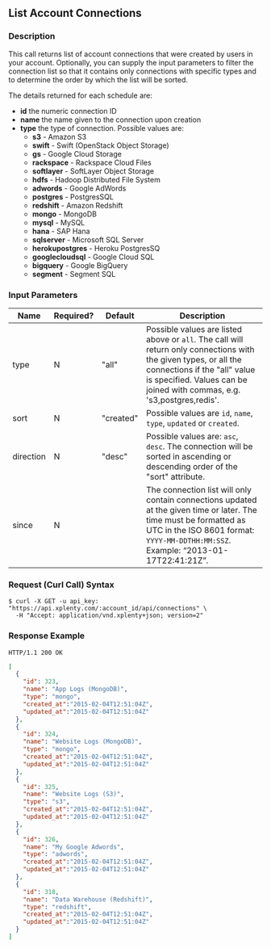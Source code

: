 ## List Account Connections

### Description
This call returns list of account connections that were created by users in your account. Optionally, you can supply the input parameters to filter the connection list so that it contains only connections with
specific types and to determine the order by which the list will be sorted.

The details returned for each schedule are:

* **id** the numeric connection ID
* **name** the name given to the connection upon creation
* **type** the type of connection. Possible values are:
    * **s3** - Amazon S3
    * **swift** - Swift (OpenStack Object Storage)
    * **gs** - Google Cloud Storage
    * **rackspace** - Rackspace Cloud Files
    * **softlayer** - SoftLayer Object Storage
    * **hdfs** - Hadoop Distributed File System
    * **adwords** - Google AdWords
    * **postgres** - PostgresSQL
    * **redshift** - Amazon Redshift
    * **mongo** - MongoDB
    * **mysql** - MySQL
    * **hana** - SAP Hana
    * **sqlserver** - Microsoft SQL Server
    * **herokupostgres** - Heroku PostgresSQ
    * **googlecloudsql** - Google Cloud SQL
    * **bigquery** - Google BigQuery
    * **segment** - Segment SQL


### Input Parameters

|Name|Required?|Default|Description|
|----|---------|-------|-----------|
type|N|"all" |Possible values are listed above or ```all```. The call will return only connections with the given types, or all the connections if the "all" value is specified. Values can be joined with commas, e.g. 's3,postgres,redis'.
sort|N|"created"|Possible values are ```id```, ```name```, ```type```, ```updated``` or ```created```.
direction|N|"desc"|Possible values are: ```asc```, ```desc```. The connection will be sorted in ascending or descending order of the "sort" attribute.
since|N| |The connection list will only contain connections updated at the given time or later. The time must be formatted as UTC in the ISO 8601 format: ```YYYY-MM-DDTHH:MM:SSZ```. Example: “2013-01-17T22:41:21Z”.

### Request (Curl Call) Syntax
```shell
$ curl -X GET -u api_key: "https://api.xplenty.com/:account_id/api/connections" \
  -H "Accept: application/vnd.xplenty+json; version=2" 
```

### Response Example
```HTTP
HTTP/1.1 200 OK
```

```json
[
  {
    "id": 323,
    "name": "App Logs (MongoDB)",
    "type": "mongo",
    "created_at":"2015-02-04T12:51:04Z",
    "updated_at":"2015-02-04T12:51:04Z"
  }, 
  {
    "id": 324,
    "name": "Website Logs (MongoDB)",
    "type": "mongo",
    "created_at":"2015-02-04T12:51:04Z",
    "updated_at":"2015-02-04T12:51:04Z"
  }, 
  {
    "id": 325,
    "name": "Website Logs (S3)",
    "type": "s3",
    "created_at":"2015-02-04T12:51:04Z",
    "updated_at":"2015-02-04T12:51:04Z"
  }, 
  {
    "id": 326,
    "name": "My Google Adwords",
    "type": "adwords",
    "created_at":"2015-02-04T12:51:04Z",
    "updated_at":"2015-02-04T12:51:04Z"
  }, 
  {
    "id": 318,
    "name": "Data Warehouse (Redshift)",
    "type": "redshift",
    "created_at":"2015-02-04T12:51:04Z",
    "updated_at":"2015-02-04T12:51:04Z"
  }
]
```
